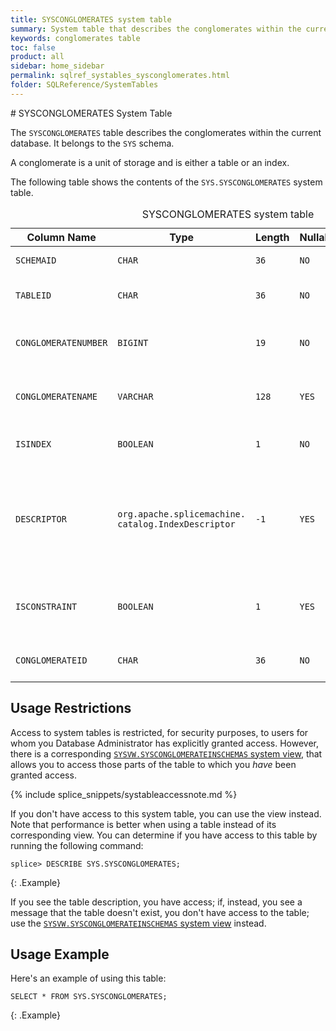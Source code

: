 ```yaml
---
title: SYSCONGLOMERATES system table
summary: System table that describes the conglomerates within the current database. A conglomerate is a unit of storage that is either a table or an index.
keywords: conglomerates table
toc: false
product: all
sidebar: home_sidebar
permalink: sqlref_systables_sysconglomerates.html
folder: SQLReference/SystemTables
---
```

<section>
<div class="TopicContent" data-swiftype-index="true" markdown="1">
# SYSCONGLOMERATES System Table

The `SYSCONGLOMERATES` table describes the conglomerates within the
current database.  It belongs to the `SYS` schema.

A conglomerate is a unit of storage and is either a
table or an index.

The following table shows the contents of the `SYS.SYSCONGLOMERATES` system
table.

<table>
    <caption>SYSCONGLOMERATES system table</caption>
    <col />
    <col />
    <col />
    <col />
    <col />
    <thead>
        <tr>
            <th>Column Name</th>
            <th>Type</th>
            <th>Length</th>
            <th>Nullable</th>
            <th>Contents</th>
        </tr>
    </thead>
    <tbody>
        <tr>
            <td><code>SCHEMAID</code></td>
            <td><code>CHAR</code></td>
            <td><code>36</code></td>
            <td><code>NO</code></td>
            <td>Schema ID for the conglomerate</td>
        </tr>
        <tr>
            <td><code>TABLEID</code></td>
            <td><code>CHAR</code></td>
            <td><code>36</code></td>
            <td><code>NO</code></td>
            <td>Identifier for table (join with <code>SYSTABLES.TABLEID</code>)</td>
        </tr>
        <tr>
            <td><code>CONGLOMERATENUMBER</code></td>
            <td><code>BIGINT</code></td>
            <td><code>19</code></td>
            <td><code>NO</code></td>
            <td>Conglomerate ID for the conglomerate (heap or index)</td>
        </tr>
        <tr>
            <td><code>CONGLOMERATENAME</code></td>
            <td><code>VARCHAR</code></td>
            <td><code>128</code></td>
            <td><code>YES</code></td>
            <td>Index name, if conglomerate is an index, otherwise the
		table ID</td>
        </tr>
        <tr>
            <td><code>ISINDEX</code></td>
            <td><code>BOOLEAN</code></td>
            <td><code>1</code></td>
            <td><code>NO</code></td>
            <td>Whether or not conglomerate is an index</td>
        </tr>
        <tr>
            <td><code>DESCRIPTOR</code></td>
            <td><code>org.apache.splicemachine.<br />catalog.IndexDescriptor</code></td>
            <td><code>-1</code></td>
            <td><code>YES</code></td>
            <td><p>System type describing the index</p>
                <p>This class is not part of the public API.</p></td>
        </tr>
        <tr>
            <td><code>ISCONSTRAINT</code></td>
            <td><code>BOOLEAN</code></td>
            <td><code>1</code></td>
            <td><code>YES</code></td>
            <td>Whether or not the conglomerate is a system-generated index enforcing a constraint</td>
        </tr>
        <tr>
            <td><code>CONGLOMERATEID</code></td>
            <td><code>CHAR</code></td>
            <td><code>36</code></td>
            <td><code>NO</code></td>
            <td>Unique identifier for the conglomerate</td>
        </tr>
    </tbody>
</table>

## Usage Restrictions

Access to system tables is restricted, for security purposes, to users for whom you Database Administrator has explicitly granted access. However, there is a corresponding [`SYSVW.SYSCONGLOMERATEINSCHEMAS` system view](sqlref_sysviews_sysconglomerateinschemas.html), that allows you to access those parts of the table to which you _have_ been granted access.

{% include splice_snippets/systableaccessnote.md %}

If you don't have access to this system table, you can use the view instead. Note that performance is better when using a table instead of its corresponding view. You can determine if you have access to this table by running the following command:

```
splice> DESCRIBE SYS.SYSCONGLOMERATES;
```
{: .Example}

If you see the table description, you have access; if, instead, you see a message that the table doesn't exist, you don't have access to the table; use the [`SYSVW.SYSCONGLOMERATEINSCHEMAS` system view](sqlref_sysviews_sysconglomerateinschemas.html) instead.

## Usage Example

Here's an example of using this table:

```
SELECT * FROM SYS.SYSCONGLOMERATES;
```
{: .Example}


</div>
</section>
